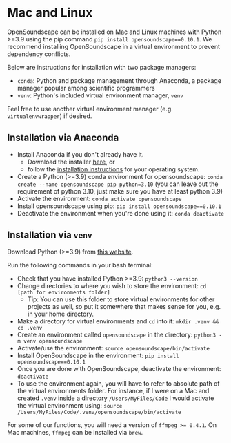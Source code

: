 # Mac and Linux

OpenSoundscape can be installed on Mac and Linux machines with Python >=3.9 using the pip command `pip install opensoundscape==0.10.1`. We recommend installing OpenSoundscape in a virtual environment to prevent dependency conflicts.

Below are instructions for installation with two package managers:
* `conda`: Python and package management through Anaconda, a package manager popular among scientific programmers
* `venv`: Python's included virtual environment manager, `venv`

Feel free to use another virtual environment manager (e.g. `virtualenvwrapper`) if desired.

## Installation via Anaconda

* Install Anaconda if you don't already have it.
   * Download the installer [here](https://www.anaconda.com/products/individual), or
   * follow the [installation instructions](https://docs.anaconda.com/anaconda/install/) for your operating system.
* Create a Python (>=3.9) conda environment for opensoundscape: `conda create --name opensoundscape pip python=3.10` (you can leave out the requirement of python 3.10, just make sure you have at least python 3.9)
* Activate the environment: `conda activate opensoundscape`
* Install opensoundscape using pip: `pip install opensoundscape==0.10.1`
* Deactivate the environment when you're done using it: `conda deactivate`

## Installation via `venv`

Download Python (>=3.9) from [this website](https://www.python.org/downloads/).

Run the following commands in your bash terminal:
* Check that you have installed Python >=3.9: `python3 --version`
* Change directories to where you wish to store the environment: `cd [path for environments folder]`
    * Tip:  You can use this folder to store virtual environments for other projects as well, so put it somewhere that makes sense for you, e.g. in your home directory.
* Make a directory for virtual environments and `cd` into it: `mkdir .venv && cd .venv`
* Create an environment called `opensoundscape` in the directory: `python3 -m venv opensoundscape`
* Activate/use the environment: `source opensoundscape/bin/activate`
* Install OpenSoundscape in the environment: `pip install opensoundscape==0.10.1`
* Once you are done with OpenSoundscape, deactivate the environment: `deactivate`
* To use the environment again, you will have to refer to absolute path of the virtual environments folder. For instance, if I were on a Mac and created `.venv` inside a directory `/Users/MyFiles/Code` I would activate the virtual environment using: `source /Users/MyFiles/Code/.venv/opensoundscape/bin/activate`

For some of our functions, you will need a version of `ffmpeg >= 0.4.1`. On Mac machines, `ffmpeg` can be installed via `brew`.
